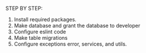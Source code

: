 STEP BY STEP:
1. Install required packages.
2. Make database and grant the database to developer
3. Configure eslint code
4. Make table migrations
5. Configure exceptions error, services, and utils.
